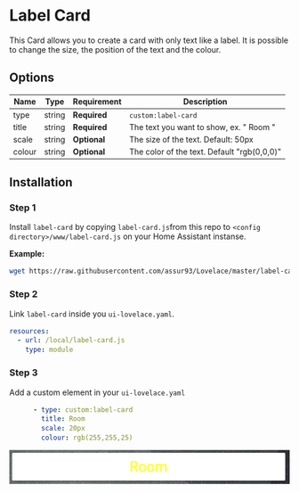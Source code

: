 # Label Card

This Card allows you to create a card with only text like a label. It is possible to change the size, the position of the text and the colour.


## Options

| Name | Type | Requirement | Description
| ---- | ---- | ------- | -----------
| type | string | **Required** | `custom:label-card`
| title | string | **Required** | The text you want to show, ex. " Room "
| scale | string | **Optional** | The size of the text. Default: 50px
| colour | string | **Optional** | The color of the text. Default "rgb(0,0,0)" 

## Installation

### Step 1

Install `label-card` by copying `label-card.js`from this repo to `<config directory>/www/label-card.js` on your Home Assistant instanse.

**Example:**

```bash
wget https://raw.githubusercontent.com/assur93/Lovelace/master/label-card/label-card.js
```

### Step 2

Link `label-card` inside you `ui-lovelace.yaml`.

```yaml
resources:
  - url: /local/label-card.js
    type: module
```

### Step 3

Add a custom element in your `ui-lovelace.yaml`

```yaml
      - type: custom:label-card
        title: Room
        scale: 20px
        colour: rgb(255,255,25)
```

![example](example.png)
